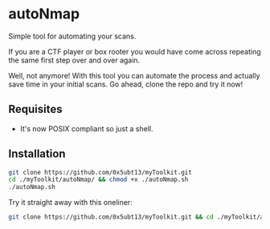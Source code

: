 # autoNmap

Simple tool for automating your scans.

If you are a CTF player or box rooter you would have come across repeating the same first step over and over again. 

Well, not anymore! With this tool you can automate the process and actually save time in your initial scans. Go ahead, clone the repo and try it now!

## Requisites

- It's now POSIX compliant so just a shell.

## Installation

```sh
git clone https://github.com/0x5ubt13/myToolkit.git
cd ./myToolkit/autoNmap/ && chmod +x ./autoNmap.sh
./autoNmap.sh
```

Try it straight away with this oneliner:

```sh
git clone https://github.com/0x5ubt13/myToolkit.git && cd ./myToolkit/autoNmap/ && chmod +x ./autoNmap.sh && ./autoNmap.sh
```
